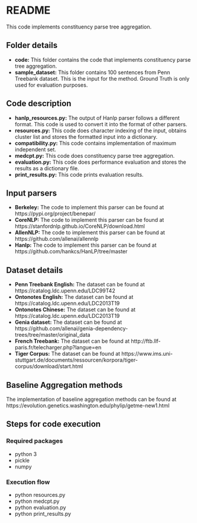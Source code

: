 <html>
<h1>README</h1>
<p>This code implements constituency parse tree aggregation. </p>

<h2>Folder details</h2>

<ul>
<li><b>code:</b> This folder contains the code that implements constituency parse tree aggregation.</li>
<li><b>sample_dataset:</b> This folder contains 100 sentences from Penn Treebank dataset. This is the input for the method. Ground Truth is only used for evaluation purposes.</li>
</ul>

<h2>Code description</h2>

<ul>
<li><b>hanlp_resources.py:</b> The output of Hanlp parser follows a different format. This code is used to convert it into the format of other parsers. </li>
<li><b>resources.py:</b> This code does character indexing of the input, obtains cluster list and stores the formatted input into a dictionary.</li>
<li><b>compatibility.py:</b> This code contains implementation of maximum independent set.</li>
<li><b>medcpt.py:</b> This code does constituency parse tree aggregation.</li>
<li><b>evaluation.py:</b> This code does performance evaluation and stores the results as a dictionary file.</li>
<li><b>print_results.py:</b> This code prints evaluation results.</li>
</ul>

<h2>Input parsers</h2>

<ul>
<li><b>Berkeley:</b> The code to implement this parser can be found at https://pypi.org/project/benepar/ </li>
<li><b>CoreNLP:</b> The code to implement this parser can be found at https://stanfordnlp.github.io/CoreNLP/download.html </li>
<li><b>AllenNLP:</b> The code to implement this parser can be found at https://github.com/allenai/allennlp </li>
<li><b>Hanlp:</b> The code to implement this parser can be found at https://github.com/hankcs/HanLP/tree/master </li>
</ul>

<h2>Dataset details</h2>

<ul>
<li><b>Penn Treebank English:</b> The dataset can be found at https://catalog.ldc.upenn.edu/LDC99T42 </li>
<li><b>Ontonotes English:</b> The dataset can be found at https://catalog.ldc.upenn.edu/LDC2013T19 </li>
<li><b>Ontonotes Chinese:</b> The dataset can be found at https://catalog.ldc.upenn.edu/LDC2013T19 </li>
<li><b>Genia dataset:</b> The dataset can be found at https://github.com/allenai/genia-dependency-trees/tree/master/original_data </li>
<li><b>French Treebank:</b> The dataset can be found at http://ftb.llf-paris.fr/telecharger.php?langue=en </li>
<li><b>Tiger Corpus:</b> The dataset can be found at https://www.ims.uni-stuttgart.de/documents/ressourcen/korpora/tiger-corpus/download/start.html </li>
</ul>

<h2>Baseline Aggregation methods</h2>

<p>The implementation of baseline aggregation methods can be found at https://evolution.genetics.washington.edu/phylip/getme-new1.html</p>

<h2>Steps for code execution</h2>

<h3>Required packages</h3>

<ul>
<li>python 3</li>
<li>pickle</li>
<li>numpy</li>
</ul>

<h3>Execution flow</h3>

<ul>
<li>python resources.py</li>
<li>python medcpt.py</li>
<li>python evaluation.py</li>
<li>python print_results.py</li>
</ul>

</html>